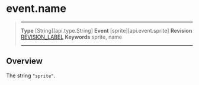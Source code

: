 
# event.name

> --------------------- ------------------------------------------------------------------------------------------
> __Type__              [String][api.type.String]
> __Event__             [sprite][api.event.sprite]
> __Revision__          [REVISION_LABEL](REVISION_URL)
> __Keywords__          sprite, name
> --------------------- ------------------------------------------------------------------------------------------

## Overview

The string `"sprite"`.
